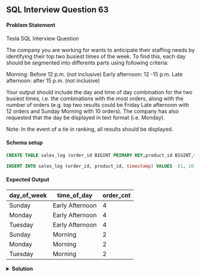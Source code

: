 ## SQL Interview Question 63

#### Problem Statement

<bold>Tesla SQL Interview Question</bold>

The company you are working for wants to anticipate their staffing needs by identifying their top two busiest times of the week. To find this, each day should be segmented into differents parts using following criteria:

Morning: Before 12 p.m. (not inclusive)
Early afternoon: 12 -15 p.m.
Late afternoon: after 15 p.m. (not inclusive)

Your output should include the day and time of day combination for the two busiest times, i.e. the combinations with the most orders, along with the number of orders (e.g. top two results could be Friday Late afternoon with 12 orders and Sunday Morning with 10 orders). The company has also requested that the day be displayed in text format (i.e. Monday).

Note: In the event of a tie in ranking, all results should be displayed.

#### Schema setup

```sql
CREATE TABLE sales_log (order_id BIGINT PRIMARY KEY,product_id BIGINT,timestamp DATETIME);

INSERT INTO sales_log (order_id, product_id, timestamp) VALUES  (1, 101, '2024-12-15 09:30:00'), (2, 102, '2024-12-15 11:45:00'), (3, 103, '2024-12-15 12:10:00'), (4, 104, '2024-12-15 13:15:00'), (5, 105, '2024-12-15 14:20:00'), (6, 106, '2024-12-15 15:30:00'), (7, 107, '2024-12-15 16:40:00'), (8, 108, '2024-12-16 09:50:00'), (9, 109, '2024-12-16 10:30:00'), (10, 110, '2024-12-16 12:05:00'), (11, 111, '2024-12-16 13:50:00'), (12, 112, '2024-12-16 14:15:00'), (13, 113, '2024-12-16 15:30:00'), (14, 114, '2024-12-17 09:45:00'), (15, 115, '2024-12-17 11:20:00'), (16, 116, '2024-12-17 12:25:00'), (17, 117, '2024-12-17 13:30:00'), (18, 118, '2024-12-17 14:55:00'), (19, 119, '2024-12-17 15:10:00'), (20, 120, '2024-12-18 10:40:00');
```

#### Expected Output

| day_of_week | time_of_day    | order_cnt |
|------------|-----------------|-----------|
| Sunday     | Early Afternoon | 4         |
| Monday     | Early Afternoon | 4         |
| Tuesday    | Early Afternoon | 4         |
| Sunday     | Morning         | 2         |
| Monday     | Morning         | 2         |
| Tuesday    | Morning         | 2         |

<details>
<summary><strong>Solution</strong></summary>

```sql
WITH day_time_orders AS
(
 SELECT
     DAYNAME(timestamp) AS day_of_week,
     CASE
      WHEN HOUR(timestamp) < 12 THEN 'Morning'
      WHEN HOUR(timestamp) BETWEEN 12 AND 15 THEN 'Early Afternoon'
      ELSE 'Late Afternoon'
     END AS time_of_day,
    COUNT(order_id) AS order_cnt
FROM sales_log
GROUP BY day_of_week,time_of_day
)
,ranked_days AS
(
 SELECT
     day_of_week,
     time_of_day,
     order_cnt,
     DENSE_RANK() OVER(ORDER BY order_cnt DESC) AS rnk
 FROM day_time_orders
)
    
SELECT
    day_of_week,
    time_of_day,
    order_cnt
FROM ranked_days
WHERE rnk <= 2;
```
</details>
